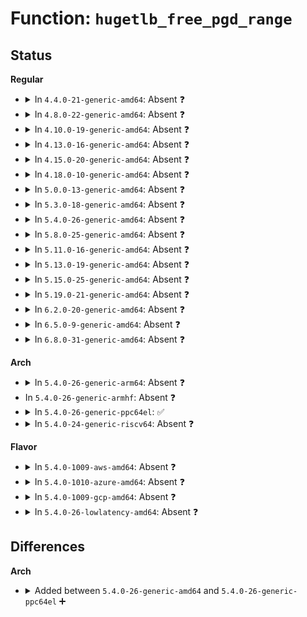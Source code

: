 # Function: <code>hugetlb_free_pgd_range</code>

## Status
<b>Regular</b>
<ul>
<li>
<details>
<summary>In <code>4.4.0-21-generic-amd64</code>: Absent ❓</summary>

```json
{
  "name": "hugetlb_free_pgd_range",
  "collision_type": "Unique Static",
  "inline_type": "Full",
  "funcs": [
    {
      "addr": 18446744071580668404,
      "name": "hugetlb_free_pgd_range",
      "external": false,
      "loc": "arch/x86/include/asm/hugetlb.h:29",
      "file": "mm/memory.c",
      "inline": "declared, inlined",
      "caller_inline": [
        "mm/memory.c:free_pgtables"
      ],
      "caller_func": []
    }
  ],
  "symbols": []
}
```
</details>
</li>
<li>
<details>
<summary>In <code>4.8.0-22-generic-amd64</code>: Absent ❓</summary>

```json
{
  "name": "hugetlb_free_pgd_range",
  "collision_type": "Unique Static",
  "inline_type": "Full",
  "funcs": [
    {
      "addr": 18446744071580778427,
      "name": "hugetlb_free_pgd_range",
      "external": false,
      "loc": "arch/x86/include/asm/hugetlb.h:30",
      "file": "mm/memory.c",
      "inline": "declared, inlined",
      "caller_inline": [
        "mm/memory.c:free_pgtables"
      ],
      "caller_func": []
    }
  ],
  "symbols": []
}
```
</details>
</li>
<li>
<details>
<summary>In <code>4.10.0-19-generic-amd64</code>: Absent ❓</summary>

```json
{
  "name": "hugetlb_free_pgd_range",
  "collision_type": "Unique Static",
  "inline_type": "Full",
  "funcs": [
    {
      "addr": 18446744071580843147,
      "name": "hugetlb_free_pgd_range",
      "external": false,
      "loc": "arch/x86/include/asm/hugetlb.h:30",
      "file": "mm/memory.c",
      "inline": "declared, inlined",
      "caller_inline": [
        "mm/memory.c:free_pgtables"
      ],
      "caller_func": []
    }
  ],
  "symbols": []
}
```
</details>
</li>
<li>
<details>
<summary>In <code>4.13.0-16-generic-amd64</code>: Absent ❓</summary>

```json
{
  "name": "hugetlb_free_pgd_range",
  "collision_type": "Unique Static",
  "inline_type": "Full",
  "funcs": [
    {
      "addr": 18446744071580888474,
      "name": "hugetlb_free_pgd_range",
      "external": false,
      "loc": "arch/x86/include/asm/hugetlb.h:30",
      "file": "mm/memory.c",
      "inline": "declared, inlined",
      "caller_inline": [
        "mm/memory.c:free_pgtables"
      ],
      "caller_func": []
    }
  ],
  "symbols": []
}
```
</details>
</li>
<li>
<details>
<summary>In <code>4.15.0-20-generic-amd64</code>: Absent ❓</summary>

```json
{
  "name": "hugetlb_free_pgd_range",
  "collision_type": "Unique Static",
  "inline_type": "Full",
  "funcs": [
    {
      "addr": 18446744071580983034,
      "name": "hugetlb_free_pgd_range",
      "external": false,
      "loc": "arch/x86/include/asm/hugetlb.h:31",
      "file": "mm/memory.c",
      "inline": "declared, inlined",
      "caller_inline": [
        "mm/memory.c:free_pgtables"
      ],
      "caller_func": []
    }
  ],
  "symbols": []
}
```
</details>
</li>
<li>
<details>
<summary>In <code>4.18.0-10-generic-amd64</code>: Absent ❓</summary>

```json
{
  "name": "hugetlb_free_pgd_range",
  "collision_type": "Unique Static",
  "inline_type": "Full",
  "funcs": [
    {
      "addr": 18446744071581117721,
      "name": "hugetlb_free_pgd_range",
      "external": false,
      "loc": "arch/x86/include/asm/hugetlb.h:31",
      "file": "mm/memory.c",
      "inline": "declared, inlined",
      "caller_inline": [
        "mm/memory.c:free_pgtables"
      ],
      "caller_func": []
    }
  ],
  "symbols": []
}
```
</details>
</li>
<li>
<details>
<summary>In <code>5.0.0-13-generic-amd64</code>: Absent ❓</summary>

```json
{
  "name": "hugetlb_free_pgd_range",
  "collision_type": "Unique Static",
  "inline_type": "Full",
  "funcs": [
    {
      "addr": 18446744071581196506,
      "name": "hugetlb_free_pgd_range",
      "external": false,
      "loc": "include/asm-generic/hugetlb.h:44",
      "file": "mm/memory.c",
      "inline": "declared, inlined",
      "caller_inline": [
        "mm/memory.c:free_pgtables"
      ],
      "caller_func": []
    }
  ],
  "symbols": []
}
```
</details>
</li>
<li>
<details>
<summary>In <code>5.3.0-18-generic-amd64</code>: Absent ❓</summary>

```json
{
  "name": "hugetlb_free_pgd_range",
  "collision_type": "Unique Static",
  "inline_type": "Full",
  "funcs": [
    {
      "addr": 18446744071581268314,
      "name": "hugetlb_free_pgd_range",
      "external": false,
      "loc": "include/asm-generic/hugetlb.h:44",
      "file": "mm/memory.c",
      "inline": "declared, inlined",
      "caller_inline": [
        "mm/memory.c:free_pgtables"
      ],
      "caller_func": []
    }
  ],
  "symbols": []
}
```
</details>
</li>
<li>
<details>
<summary>In <code>5.4.0-26-generic-amd64</code>: Absent ❓</summary>

```json
{
  "name": "hugetlb_free_pgd_range",
  "collision_type": "Unique Static",
  "inline_type": "Full",
  "funcs": [
    {
      "addr": 18446744071581327098,
      "name": "hugetlb_free_pgd_range",
      "external": false,
      "loc": "include/asm-generic/hugetlb.h:44",
      "file": "mm/memory.c",
      "inline": "declared, inlined",
      "caller_inline": [
        "mm/memory.c:free_pgtables"
      ],
      "caller_func": []
    }
  ],
  "symbols": []
}
```
</details>
</li>
<li>
<details>
<summary>In <code>5.8.0-25-generic-amd64</code>: Absent ❓</summary>

```json
{
  "name": "hugetlb_free_pgd_range",
  "collision_type": "Unique Static",
  "inline_type": "Full",
  "funcs": [
    {
      "addr": 18446744071581523098,
      "name": "hugetlb_free_pgd_range",
      "external": false,
      "loc": "include/asm-generic/hugetlb.h:44",
      "file": "mm/memory.c",
      "inline": "declared, inlined",
      "caller_inline": [
        "mm/memory.c:free_pgtables"
      ],
      "caller_func": []
    }
  ],
  "symbols": []
}
```
</details>
</li>
<li>
<details>
<summary>In <code>5.11.0-16-generic-amd64</code>: Absent ❓</summary>

```json
{
  "name": "hugetlb_free_pgd_range",
  "collision_type": "Unique Static",
  "inline_type": "Full",
  "funcs": [
    {
      "addr": 18446744071581567243,
      "name": "hugetlb_free_pgd_range",
      "external": false,
      "loc": "include/asm-generic/hugetlb.h:44",
      "file": "mm/memory.c",
      "inline": "declared, inlined",
      "caller_inline": [
        "mm/memory.c:free_pgtables"
      ],
      "caller_func": []
    }
  ],
  "symbols": []
}
```
</details>
</li>
<li>
<details>
<summary>In <code>5.13.0-19-generic-amd64</code>: Absent ❓</summary>

```json
{
  "name": "hugetlb_free_pgd_range",
  "collision_type": "Unique Static",
  "inline_type": "Full",
  "funcs": [
    {
      "addr": 18446744071581589547,
      "name": "hugetlb_free_pgd_range",
      "external": false,
      "loc": "include/asm-generic/hugetlb.h:44",
      "file": "mm/memory.c",
      "inline": "declared, inlined",
      "caller_inline": [
        "mm/memory.c:free_pgtables"
      ],
      "caller_func": []
    }
  ],
  "symbols": []
}
```
</details>
</li>
<li>
<details>
<summary>In <code>5.15.0-25-generic-amd64</code>: Absent ❓</summary>

```json
{
  "name": "hugetlb_free_pgd_range",
  "collision_type": "Unique Static",
  "inline_type": "Full",
  "funcs": [
    {
      "addr": 18446744071581856363,
      "name": "hugetlb_free_pgd_range",
      "external": false,
      "loc": "include/asm-generic/hugetlb.h:44",
      "file": "mm/memory.c",
      "inline": "declared, inlined",
      "caller_inline": [
        "mm/memory.c:free_pgtables"
      ],
      "caller_func": []
    }
  ],
  "symbols": []
}
```
</details>
</li>
<li>
<details>
<summary>In <code>5.19.0-21-generic-amd64</code>: Absent ❓</summary>

```json
{
  "name": "hugetlb_free_pgd_range",
  "collision_type": "Unique Static",
  "inline_type": "Full",
  "funcs": [
    {
      "addr": 18446744071582250932,
      "name": "hugetlb_free_pgd_range",
      "external": false,
      "loc": "include/asm-generic/hugetlb.h:62",
      "file": "mm/memory.c",
      "inline": "declared, inlined",
      "caller_inline": [
        "mm/memory.c:free_pgtables"
      ],
      "caller_func": []
    }
  ],
  "symbols": []
}
```
</details>
</li>
<li>
<details>
<summary>In <code>6.2.0-20-generic-amd64</code>: Absent ❓</summary>

```json
{
  "name": "hugetlb_free_pgd_range",
  "collision_type": "Unique Static",
  "inline_type": "Full",
  "funcs": [
    {
      "addr": 18446744071582742197,
      "name": "hugetlb_free_pgd_range",
      "external": false,
      "loc": "include/asm-generic/hugetlb.h:62",
      "file": "mm/memory.c",
      "inline": "declared, inlined",
      "caller_inline": [
        "mm/memory.c:free_pgtables"
      ],
      "caller_func": []
    }
  ],
  "symbols": []
}
```
</details>
</li>
<li>
<details>
<summary>In <code>6.5.0-9-generic-amd64</code>: Absent ❓</summary>

```json
{
  "name": "hugetlb_free_pgd_range",
  "collision_type": "Unique Static",
  "inline_type": "Full",
  "funcs": [
    {
      "addr": 18446744071582958551,
      "name": "hugetlb_free_pgd_range",
      "external": false,
      "loc": "include/asm-generic/hugetlb.h:69",
      "file": "mm/memory.c",
      "inline": "declared, inlined",
      "caller_inline": [
        "mm/memory.c:free_pgtables"
      ],
      "caller_func": []
    }
  ],
  "symbols": []
}
```
</details>
</li>
<li>
<details>
<summary>In <code>6.8.0-31-generic-amd64</code>: Absent ❓</summary>

```json
{
  "name": "hugetlb_free_pgd_range",
  "collision_type": "Unique Static",
  "inline_type": "Full",
  "funcs": [
    {
      "addr": 18446744071583136780,
      "name": "hugetlb_free_pgd_range",
      "external": false,
      "loc": "include/asm-generic/hugetlb.h:69",
      "file": "mm/memory.c",
      "inline": "declared, inlined",
      "caller_inline": [
        "mm/memory.c:free_pgtables"
      ],
      "caller_func": []
    }
  ],
  "symbols": []
}
```
</details>
</li>
</ul>
<b>Arch</b>
<ul>
<li>
<details>
<summary>In <code>5.4.0-26-generic-arm64</code>: Absent ❓</summary>

```json
{
  "name": "hugetlb_free_pgd_range",
  "collision_type": "Unique Static",
  "inline_type": "Full",
  "funcs": [
    {
      "addr": 18446603336492734792,
      "name": "hugetlb_free_pgd_range",
      "external": false,
      "loc": "include/asm-generic/hugetlb.h:44",
      "file": "mm/memory.c",
      "inline": "declared, inlined",
      "caller_inline": [
        "mm/memory.c:free_pgtables"
      ],
      "caller_func": []
    }
  ],
  "symbols": []
}
```
</details>
</li>
<li>
In <code>5.4.0-26-generic-armhf</code>: Absent ❓
</li>
<li>
<details>
<summary>In <code>5.4.0-26-generic-ppc64el</code>: ✅</summary>

```c
void hugetlb_free_pgd_range(struct mmu_gather * tlb, long unsigned int addr, long unsigned int end, long unsigned int floor, long unsigned int ceiling)
```

```json
{
  "name": "hugetlb_free_pgd_range",
  "collision_type": "Unique Global",
  "inline_type": "No",
  "funcs": [
    {
      "addr": 13835058055282842256,
      "name": "hugetlb_free_pgd_range",
      "external": true,
      "loc": "arch/powerpc/mm/hugetlbpage.c:447",
      "file": "arch/powerpc/mm/hugetlbpage.c",
      "inline": "seen, unknown",
      "caller_inline": [],
      "caller_func": [
        "mm/memory.c:free_pgtables"
      ]
    }
  ],
  "symbols": [
    {
      "addr": 13835058055282842256,
      "name": "hugetlb_free_pgd_range",
      "section": ".text",
      "bind": "STB_GLOBAL",
      "size": 1792
    }
  ]
}
```
</details>
</li>
<li>
<details>
<summary>In <code>5.4.0-24-generic-riscv64</code>: Absent ❓</summary>

```json
{
  "name": "hugetlb_free_pgd_range",
  "collision_type": "Unique Static",
  "inline_type": "Full",
  "funcs": [
    {
      "addr": 18446743936272723278,
      "name": "hugetlb_free_pgd_range",
      "external": false,
      "loc": "include/asm-generic/hugetlb.h:44",
      "file": "mm/memory.c",
      "inline": "declared, inlined",
      "caller_inline": [
        "mm/memory.c:free_pgtables"
      ],
      "caller_func": []
    }
  ],
  "symbols": []
}
```
</details>
</li>
</ul>
<b>Flavor</b>
<ul>
<li>
<details>
<summary>In <code>5.4.0-1009-aws-amd64</code>: Absent ❓</summary>

```json
{
  "name": "hugetlb_free_pgd_range",
  "collision_type": "Unique Static",
  "inline_type": "Full",
  "funcs": [
    {
      "addr": 18446744071581295946,
      "name": "hugetlb_free_pgd_range",
      "external": false,
      "loc": "include/asm-generic/hugetlb.h:44",
      "file": "mm/memory.c",
      "inline": "declared, inlined",
      "caller_inline": [
        "mm/memory.c:free_pgtables"
      ],
      "caller_func": []
    }
  ],
  "symbols": []
}
```
</details>
</li>
<li>
<details>
<summary>In <code>5.4.0-1010-azure-amd64</code>: Absent ❓</summary>

```json
{
  "name": "hugetlb_free_pgd_range",
  "collision_type": "Unique Static",
  "inline_type": "Full",
  "funcs": [
    {
      "addr": 18446744071581241226,
      "name": "hugetlb_free_pgd_range",
      "external": false,
      "loc": "include/asm-generic/hugetlb.h:44",
      "file": "mm/memory.c",
      "inline": "declared, inlined",
      "caller_inline": [
        "mm/memory.c:free_pgtables"
      ],
      "caller_func": []
    }
  ],
  "symbols": []
}
```
</details>
</li>
<li>
<details>
<summary>In <code>5.4.0-1009-gcp-amd64</code>: Absent ❓</summary>

```json
{
  "name": "hugetlb_free_pgd_range",
  "collision_type": "Unique Static",
  "inline_type": "Full",
  "funcs": [
    {
      "addr": 18446744071581287146,
      "name": "hugetlb_free_pgd_range",
      "external": false,
      "loc": "include/asm-generic/hugetlb.h:44",
      "file": "mm/memory.c",
      "inline": "declared, inlined",
      "caller_inline": [
        "mm/memory.c:free_pgtables"
      ],
      "caller_func": []
    }
  ],
  "symbols": []
}
```
</details>
</li>
<li>
<details>
<summary>In <code>5.4.0-26-lowlatency-amd64</code>: Absent ❓</summary>

```json
{
  "name": "hugetlb_free_pgd_range",
  "collision_type": "Unique Static",
  "inline_type": "Full",
  "funcs": [
    {
      "addr": 18446744071581351290,
      "name": "hugetlb_free_pgd_range",
      "external": false,
      "loc": "include/asm-generic/hugetlb.h:44",
      "file": "mm/memory.c",
      "inline": "declared, inlined",
      "caller_inline": [
        "mm/memory.c:free_pgtables"
      ],
      "caller_func": []
    }
  ],
  "symbols": []
}
```
</details>
</li>
</ul>

## Differences
<b>Arch</b>
<ul>
<li>
<details>
<summary>Added between <code>5.4.0-26-generic-amd64</code> and <code>5.4.0-26-generic-ppc64el</code> ➕</summary>

```c
void hugetlb_free_pgd_range(struct mmu_gather * tlb, long unsigned int addr, long unsigned int end, long unsigned int floor, long unsigned int ceiling)
```
</details>
</li>
</ul>
